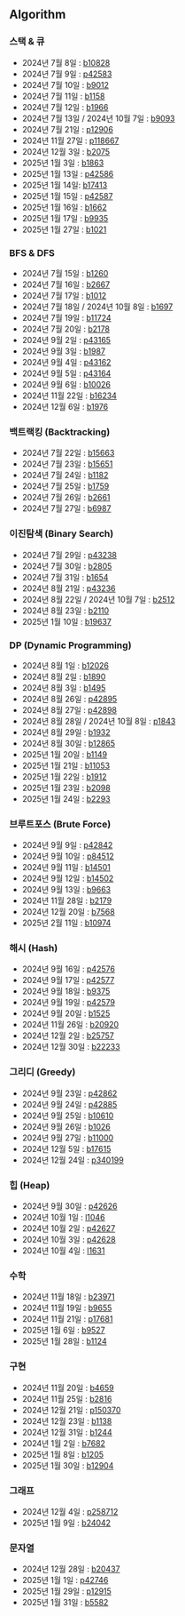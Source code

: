 ## Algorithm

### 스택 & 큐
- 2024년 7월 8일 : [b10828](https://www.acmicpc.net/problem/10828)
- 2024년 7월 9일 : [p42583](https://school.programmers.co.kr/learn/courses/30/lessons/42583)
- 2024년 7월 10일 : [b9012](https://www.acmicpc.net/problem/9012)
- 2024년 7월 11일 : [b1158](https://www.acmicpc.net/problem/1158)
- 2024년 7월 12일 : [b1966](https://www.acmicpc.net/problem/1966)
- 2024년 7월 13일 / 2024년 10월 7일 : [b9093](https://www.acmicpc.net/problem/9093)
- 2024년 7월 21일 : [p12906](https://school.programmers.co.kr/learn/courses/30/lessons/12906)
- 2024년 11월 27일 : [p118667](https://school.programmers.co.kr/learn/courses/30/lessons/118667)
- 2024년 12월 3일 : [b2075](https://www.acmicpc.net/problem/2075)
- 2025년 1월 3일 : [b1863](https://www.acmicpc.net/problem/1863)
- 2025년 1월 13일 : [p42586](https://school.programmers.co.kr/learn/courses/30/lessons/42586)
- 2025년 1월 14일: [b17413](https://www.acmicpc.net/problem/17413)
- 2025년 1월 15일 : [p42587](https://school.programmers.co.kr/learn/courses/30/lessons/42587)
- 2025년 1월 16일 : [b1662](https://www.acmicpc.net/problem/1662)
- 2025년 1월 17일 : [b9935](https://www.acmicpc.net/problem/9935)
- 2025년 1월 27일 : [b1021](https://www.acmicpc.net/problem/1021)

### BFS & DFS
- 2024년 7월 15일 : [b1260](https://www.acmicpc.net/problem/1260)
- 2024년 7월 16일 : [b2667](https://www.acmicps.net/problem/2667)
- 2024년 7월 17일 : [b1012](https://www.acmicpc.net/problem/1012)
- 2024년 7월 18일 / 2024년 10월 8일 : [b1697](https://www.acmicpc.net/problem/1697)
- 2024년 7월 19일 : [b11724](https://www.acmicpc.net/problem/11724)
- 2024년 7월 20일 : [b2178](https://www.acmicpc.net/problem/2178)
- 2024년 9월 2일 : [p43165](https://school.programmers.co.kr/learn/courses/30/lessons/43165)
- 2024년 9월 3일 : [b1987](https://www.acmicpc.net/problem/1987)
- 2024년 9월 4일 : [p43162](https://school.programmers.co.kr/learn/courses/30/lessons/43162)
- 2024년 9월 5일 : [p43164](https://school.programmers.co.kr/learn/courses/30/lessons/43164)
- 2024년 9월 6일 : [b10026](https://www.acmicpc.net/problem/10026)
- 2024년 11월 22일 : [b16234](https://www.acmicpc.net/problem/16234)
- 2024년 12월 6일 : [b1976](https://www.acmicpc.net/problem/16234)

### 백트랙킹 (Backtracking)
- 2024년 7월 22일 : [b15663](https://www.acmicpc.net/problem/15663)
- 2024년 7월 23일 : [b15651](https://www.acmicpc.net/problem/15651)
- 2024년 7월 24일 : [b1182](https://www.acmicpc.net/problem/1182)
- 2024년 7월 25일 : [b1759](https://www.acmicpc.net/problem/1759)
- 2024년 7월 26일 : [b2661](https://www.acmicpc.net/problem/2661)
- 2024년 7월 27일 : [b6987](https://www.acmicpc.net/problem/6987)

### 이진탐색 (Binary Search)
- 2024년 7월 29일 : [p43238](https://school.programmers.co.kr/learn/courses/30/lessons/43238)
- 2024년 7월 30일 : [b2805](https://www.acmicpc.net/problem/2805)
- 2024년 7월 31일 : [b1654](https://www.acmicpc.net/problem/1654)
- 2024년 8월 21일 : [p43236](https://school.programmers.co.kr/learn/courses/30/lessons/43236)
- 2024년 8월 22일 / 2024년 10월 7일 : [b2512](https://www.acmicpc.net/problem/2512)
- 2024년 8월 23일 : [b2110](https://www.acmicpc.net/problem/2110)
- 2025년 1월 10일 : [b19637](https://www.acmicpc.net/problem/19637)

### DP (Dynamic Programming)
- 2024년 8월 1일 : [b12026](https://www.acmicpc.net/problem/12026)
- 2024년 8월 2일 : [b1890](https://www.acmicpc.net/problem/1890)
- 2024년 8월 3일 : [b1495](https://www.acmicpc.net/problem/1495)
- 2024년 8월 26일 : [p42895](https://school.programmers.co.kr/learn/courses/30/lessons/42895)
- 2024년 8월 27일 : [p42898](https://school.programmers.co.kr/learn/courses/30/lessons/42898)
- 2024년 8월 28일 / 2024년 10월 8일 : [p1843](https://school.programmers.co.kr/learn/courses/30/lessons/1843)
- 2024년 8월 29일 : [b1932](https://www.acmicpc.net/problem/1932)
- 2024년 8월 30일 : [b12865](https://www.acmicpc.net/problem/12865)
- 2025년 1월 20일 : [b1149](https://www.acmicpc.net/problem/1149)
- 2025년 1월 21일 : [b11053](https://www.acmicpc.net/problem/11053)
- 2025년 1월 22일 : [b1912](https://www.acmicpc.net/problem/1912)
- 2025년 1월 23일 : [b2098](https://www.acmicpc.net/problem/2098)
- 2025년 1월 24일 : [b2293](https://www.acmicpc.net/problem/2293)

### 브루트포스 (Brute Force)
- 2024년 9월 9일 : [p42842](https://school.programmers.co.kr/learn/courses/30/lessons/42842)
- 2024년 9월 10일 : [p84512](https://school.programmers.co.kr/learn/courses/30/lessons/84512)
- 2024년 9월 11일 : [b14501](https://www.acmicpc.net/problem/14501)
- 2024년 9월 12일 : [b14502](https://www.acmicpc.net/problem/14502)
- 2024년 9월 13일 : [b9663](https://www.acmicpc.net/problem/9663)
- 2024년 11월 28일 : [b2179](https://www.acmicpc.net/problem/2179)
- 2024년 12월 20일 : [b7568](https://www.acmicpc.net/problem/7568)
- 2025년 2월 11일 : [b10974](https://www.acmicpc.net/problem/10974)

### 해시 (Hash)
- 2024년 9월 16일 : [p42576](https://school.programmers.co.kr/learn/courses/30/lessons/42576)
- 2024년 9월 17일 : [p42577](https://school.programmers.co.kr/learn/courses/30/lessons/42577)
- 2024년 9월 18일 : [b9375](https://www.acmicpc.net/problem/9375)
- 2024년 9월 19일 : [p42579](https://school.programmers.co.kr/learn/courses/30/lessons/42579)
- 2024년 9월 20일 : [b1525](https://www.acmicpc.net/problem/1525)
- 2024년 11월 26일 : [b20920](https://www.acmicpc.net/problem/20920)
- 2024년 12월 2일 : [b25757](https://www.acmicpc.net/problem/25757)
- 2024년 12월 30일 : [b22233](https://www.acmicpc.net/problem/22233)

### 그리디 (Greedy)
- 2024년 9월 23일 : [p42862](https://school.programmers.co.kr/learn/courses/30/lessons/42862)
- 2024년 9월 24일 : [p42885](https://school.programmers.co.kr/learn/courses/30/lessons/42885)
- 2024년 9월 25일 : [b10610](https://www.acmicpc.net/problem/10610)
- 2024년 9월 26일 : [b1026](https://www.acmicpc.net/problem/1026)
- 2024년 9월 27일 : [b11000](https://www.acmicpc.net/problem/11000)
- 2024년 12월 5일 : [b17615](https://www.acmicpc.net/problem/17615)
- 2024년 12월 24일 : [p340199](https://school.programmers.co.kr/learn/courses/30/lessons/340199)

### 힙 (Heap)
- 2024년 9월 30일 : [p42626](https://school.programmers.co.kr/learn/courses/30/lessons/42626)
- 2024년 10월 1일 : [l1046](https://leetcode.com/problems/last-stone-weight/)
- 2024년 10월 2일 : [p42627](https://school.programmers.co.kr/learn/courses/30/lessons/42627)
- 2024년 10월 3일 : [p42628](https://school.programmers.co.kr/learn/courses/30/lessons/42628)
- 2024년 10월 4일 : [l1631](https://leetcode.com/problems/path-with-minimum-effort/)

### 수학
- 2024년 11월 18일 : [b23971](https://www.acmicpc.net/problem/23971)
- 2024년 11월 19일 : [b9655](https://www.acmicpc.net/problem/9655)
- 2024년 11월 21일 : [p17681](https://school.programmers.co.kr/learn/courses/30/lessons/17681)
- 2025년 1월 6일 : [b9527](https://www.acmicpc.net/problem/9527)
- 2025년 1월 28일 : [b1124](https://www.acmicpc.net/problem/1124)

### 구현
- 2024년 11월 20일 : [b4659](https://www.acmicpc.net/problem/4659)
- 2024년 11월 25일 : [b2816](https://www.acmicpc.net/problem/2816)
- 2024년 12월 21일 : [p150370](https://school.programmers.co.kr/learn/courses/30/lessons/150370)
- 2024년 12월 23일 : [b1138](https://www.acmicpc.net/problem/1138)
- 2024년 12월 31일 : [b1244](https://www.acmicpc.net/problem/1244)
- 2024년 1월 2일 : [b7682](https://www.acmicpc.net/problem/7682)
- 2025년 1월 8일 : [b1205](https://www.acmicpc.net/problem/1205)
- 2025년 1월 30일 : [b12904](https://www.acmicpc.net/problem/12904)

### 그래프
- 2024년 12월 4일 : [p258712](https://school.programmers.co.kr/learn/courses/30/lessons/258712)
- 2025년 1월 9일 : [b24042](https://www.acmicpc.net/problem/24042)

### 문자열
- 2024년 12월 28일 : [b20437](https://www.acmicpc.net/problem/20437)
- 2025년 1월 1일 : [p42746](https://school.programmers.co.kr/learn/courses/30/lessons/42746)
- 2025년 1월 29일 : [p12915](https://school.programmers.co.kr/learn/courses/30/lessons/12915)
- 2025년 1월 31일 : [b5582](https://www.acmicpc.net/problem/5582)
